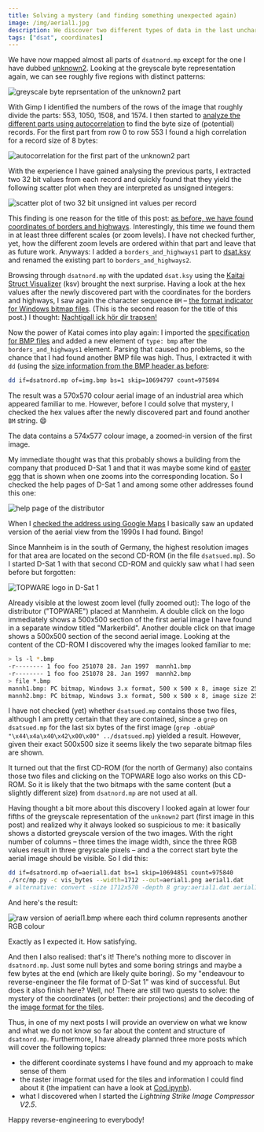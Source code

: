 ```yaml
---
title: Solving a mystery (and finding something unexpected again)
image: /img/aerial1.jpg
description: We discover two different types of data in the last uncharted part of dsatnord.mp.
tags: ["dsat", coordinates]
---
```


We have now mapped almost all parts of `dsatnord.mp` except for the
one I have dubbed
[unknown2](https://dsat.igada.de/2024/04/23/searching-for-the-index.html). Looking
at the greyscale byte representation again, we can see roughly five
regions with distinct patterns:

![greyscale byte reprsentation of the unknown2 part](/img/un2.png)

With Gimp I identified the numbers of the rows of the image that
roughly divide the parts: 553, 1050, 1508, and 1574. I then started to
[analyze the different parts using
autocorrelation](/src/Unknown2.ipynb) to find the byte size of
(potential) records. For the first part from row 0 to row 553 I found
a high correlation for a record size of 8 bytes:

![autocorrelation for the first part of the unknown2 part](/img/un2_1_autocorrelation.png)

With the experience I have gained analysing the previous parts, I
extracted two 32 bit values from each record and quickly found that
they yield the following scatter plot when they are interpreted as
unsigned integers:

![scatter plot of two 32 bit unsigned int values per record](/img/un2_1_int.png)

This finding is one reason for the title of this post: [as before, we
have found coordinates of borders and
highways](/2024/05/06/finding-something-unexpected.html). Interestingly,
this time we found them in at least three different scales (or zoom
levels). I have not checked further, yet, how the different zoom
levels are ordered within that part and leave that as future work.
Anyways: I added a `borders_and_highways1` part to
[dsat.ksy](/src/dsat.ksy) and renamed the existing part to
`borders_and_highways2`.

Browsing through `dsatnord.mp` with the updated `dsat.ksy` using the
[Kaitai Struct
Visualizer](https://github.com/kaitai-io/kaitai_struct_visualizer/)
(ksv) brought the next surprise. Having a look at the hex values after
the newly discovered part with the coordinates for the borders and
highways, I saw again the character sequence `BM` – [the format
indicator for Windows bitmap
files](/2024/07/04/finding-something-unexpected-again.html). (This is
the second reason for the title of this post.) I thought: [Nachtigall
ick hör dir
trapsen!](https://en.wikipedia.org/wiki/Des_Knaben_Wunderhorn)

Now the power of Katai comes into play again: I imported the
[specification for BMP
files](https://github.com/kaitai-io/kaitai_struct_formats/blob/master/image/bmp.ksy)
and added a new element of `type: bmp` after the
`borders_and_highways1` element. Parsing that caused no problems, so
the chance that I had found another BMP file was high. Thus, I
extracted it with `dd` (using the [size information from the BMP
header as
before](/2024/07/04/finding-something-unexpected-again.html):

```sh
dd if=dsatnord.mp of=img.bmp bs=1 skip=10694797 count=975894
```

The result was a 570x570 colour aerial image of an industrial area
which appeared familiar to me. However, before I could solve that
mystery, I checked the hex values after the newly discovered part and
found another `BM` string. 😄

The data contains a 574x577 colour image, a zoomed-in version of the
first image.

My immediate thought was that this probably shows a building from the
company that produced D-Sat 1 and that it was maybe some kind of
[easter egg](https://en.wikipedia.org/wiki/Easter_egg_(media)) that is
shown when one zooms into the corresponding location. So I checked the
help pages of D-Sat 1 and among some other addresses found this one:

![help page of the distributor](/img/vertrieb.png)

When I [checked the address using Google
Maps](https://maps.app.goo.gl/idr71oZNXaFPr1eU9) I basically saw an
updated version of the aerial view from the 1990s I had found. Bingo!

Since Mannheim is in the south of Germany, the highest resolution
images for that area are located on the second CD-ROM (in the file
`dsatsued.mp`). So I started D-Sat 1 with that second CD-ROM and
quickly saw what I had seen before but forgotten:

![TOPWARE logo in D-Sat 1](/img/topware0.jpg)

Already visible at the lowest zoom level (fully zoomed out): The logo
of the distributor ("TOPWARE") placed at Mannheim. A double click on
the logo immediately shows a 500x500 section of the first aerial image
I have found in a separate window titled "Markerbild". Another double
click on that image shows a 500x500 section of the second aerial
image. Looking at the content of the CD-ROM I discovered why the
images looked familiar to me:

```sh
> ls -l *.bmp
-r-------- 1 foo foo 251078 28. Jan 1997  mannh1.bmp
-r-------- 1 foo foo 251078 28. Jan 1997  mannh2.bmp
> file *.bmp
mannh1.bmp: PC bitmap, Windows 3.x format, 500 x 500 x 8, image size 250000, resolution 23621 x 23621 px/m, 256 important colors, cbSize 251078, bits offset 1078
mannh2.bmp: PC bitmap, Windows 3.x format, 500 x 500 x 8, image size 250000, resolution 23621 x 23621 px/m, 256 important colors, cbSize 251078, bits offset 1078
```
I have not checked (yet) whether `dsatsued.mp` contains those two
files, although I am pretty certain that they are contained, since
a `grep` on `dsatsued.mp` for the last six bytes of
the first image (`grep -obUaP "\x44\x4a\x40\x42\x00\x00"
../dsatsued.mp`)
yielded a result.
However, given their exact 500x500 size it seems likely the two
separate bitmap files are
shown.

It turned out that the first CD-ROM (for the north of Germany) also
contains those two files and clicking on the TOPWARE logo also works
on this CD-ROM. So it is likely that the two bitmaps with the same
content (but a slightly different size) from `dsatnord.mp` are not
used at all.

Having thought a bit more about this discovery I looked again at lower
four fifths of the greyscale representation of the `unknown2` part
(first image in this post) and realized why it always looked so
suspicious to me: it basically shows a distorted greyscale version of
the two images. With the right number of columns – three times the
image width, since the three RGB values result in three greyscale
pixels – and a the correct start byte the aerial image should be
visible. So I did this:

```sh
dd if=dsatnord.mp of=aerial1.dat bs=1 skip=10694851 count=975840
./src/mp.py -c vis_bytes --width=1712 --out=aerial1.png aerial1.dat
# alternative: convert -size 1712x570 -depth 8 gray:aerial1.dat aerial1.png
```
And here's the result:

![raw version of aerial1.bmp where each third column represents
another RGB colour](/img/aerial1.jpg)

Exactly as I expected it. How satisfying.

And then I also realised: that's it! There's nothing more to discover
in `dsatnord.mp`. Just some null bytes and some boring strings and
maybe a few bytes at the end (which are likely quite boring). So my
"endeavour to reverse-engineer the file format of D-Sat 1" was kind of
successful. But does it also finish here? Well, no! There are still
two quests to solve: the mystery of the coordinates (or better: their
projections) and the decoding of the [image format for the
tiles](/2024/04/03/learning-about-the-image-format.html).


Thus, in one of my next posts I will provide an overview on what we
know and what we do not know so far about the content and structure of
`dsatnord.mp`. Furthermore, I have already planned three more posts
which will cover the following topics:
- the different coordinate systems I have found and my approach to
  make sense of them
- the raster image format used for the tiles and information I could
  find about it (the impatient can have a look at
  [Cod.ipynb](/src/Cod.ipynb)).
- what I discovered when I started the *Lightning Strike Image
  Compressor V2.5*.

Happy reverse-engineering to everybody!
